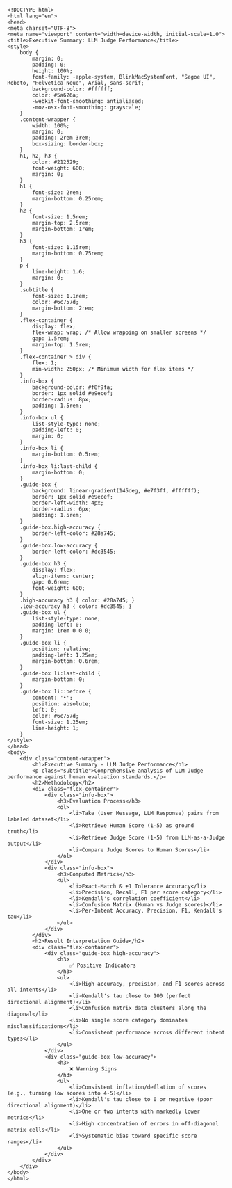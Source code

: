
    <!DOCTYPE html>
    <html lang="en">
    <head>
    <meta charset="UTF-8">
    <meta name="viewport" content="width=device-width, initial-scale=1.0">
    <title>Executive Summary: LLM Judge Performance</title>
    <style>
        body {
            margin: 0;
            padding: 0;
            height: 100%;
            font-family: -apple-system, BlinkMacSystemFont, "Segoe UI", Roboto, "Helvetica Neue", Arial, sans-serif;
            background-color: #ffffff;
            color: #5a626a;
            -webkit-font-smoothing: antialiased;
            -moz-osx-font-smoothing: grayscale;
        }
        .content-wrapper {
            width: 100%;
            margin: 0;
            padding: 2rem 3rem;
            box-sizing: border-box;
        }
        h1, h2, h3 {
            color: #212529;
            font-weight: 600;
            margin: 0;
        }
        h1 {
            font-size: 2rem;
            margin-bottom: 0.25rem;
        }
        h2 {
            font-size: 1.5rem;
            margin-top: 2.5rem;
            margin-bottom: 1rem;
        }
        h3 {
            font-size: 1.15rem;
            margin-bottom: 0.75rem;
        }
        p {
            line-height: 1.6;
            margin: 0;
        }
        .subtitle {
            font-size: 1.1rem;
            color: #6c757d;
            margin-bottom: 2rem;
        }
        .flex-container {
            display: flex;
            flex-wrap: wrap; /* Allow wrapping on smaller screens */
            gap: 1.5rem;
            margin-top: 1.5rem;
        }
        .flex-container > div {
            flex: 1;
            min-width: 250px; /* Minimum width for flex items */
        }
        .info-box {
            background-color: #f8f9fa;
            border: 1px solid #e9ecef;
            border-radius: 8px;
            padding: 1.5rem;
        }
        .info-box ul {
            list-style-type: none;
            padding-left: 0;
            margin: 0;
        }
        .info-box li {
            margin-bottom: 0.5rem;
        }
        .info-box li:last-child {
            margin-bottom: 0;
        }
        .guide-box {
            background: linear-gradient(145deg, #e7f3ff, #ffffff);
            border: 1px solid #e9ecef;
            border-left-width: 4px;
            border-radius: 6px;
            padding: 1.5rem;
        }
        .guide-box.high-accuracy {
            border-left-color: #28a745;
        }
        .guide-box.low-accuracy {
            border-left-color: #dc3545;
        }
        .guide-box h3 {
            display: flex;
            align-items: center;
            gap: 0.6rem;
            font-weight: 600;
        }
        .high-accuracy h3 { color: #28a745; }
        .low-accuracy h3 { color: #dc3545; }
        .guide-box ul {
            list-style-type: none;
            padding-left: 0;
            margin: 1rem 0 0 0;
        }
        .guide-box li {
            position: relative;
            padding-left: 1.25em;
            margin-bottom: 0.6rem;
        }
        .guide-box li:last-child {
            margin-bottom: 0;
        }
        .guide-box li::before {
            content: '•';
            position: absolute;
            left: 0;
            color: #6c757d;
            font-size: 1.25em;
            line-height: 1;
        }
    </style>
    </head>
    <body>
        <div class="content-wrapper">
            <h1>Executive Summary - LLM Judge Performance</h1>
            <p class="subtitle">Comprehensive analysis of LLM Judge performance against human evaluation standards.</p>
            <h2>Methodology</h2>
            <div class="flex-container">
                <div class="info-box">
                    <h3>Evaluation Process</h3>
                    <ol>
                        <li>Take (User Message, LLM Response) pairs from labeled dataset</li>
                        <li>Retrieve Human Score (1-5) as ground truth</li>
                        <li>Retrieve Judge Score (1-5) from LLM-as-a-Judge output</li>
                        <li>Compare Judge Scores to Human Scores</li>
                    </ol>
                </div>
                <div class="info-box">
                    <h3>Computed Metrics</h3>
                    <ul>
                        <li>Exact-Match & ±1 Tolerance Accuracy</li>
                        <li>Precision, Recall, F1 per score category</li>
                        <li>Kendall's correlation coefficient</li>
                        <li>Confusion Matrix (Human vs Judge scores)</li>
                        <li>Per-Intent Accuracy, Precision, F1, Kendall's tau</li>
                    </ul>
                </div>
            </div>
            <h2>Result Interpretation Guide</h2>
            <div class="flex-container">
                <div class="guide-box high-accuracy">
                    <h3>
                        ✅ Positive Indicators
                    </h3>
                    <ul>
                        <li>High accuracy, precision, and F1 scores across all intents</li>
                        <li>Kendall's tau close to 100 (perfect directional alignment)</li>
                        <li>Confusion matrix data clusters along the diagonal</li>
                        <li>No single score category dominates misclassifications</li>
                        <li>Consistent performance across different intent types</li>
                    </ul>
                </div>
                <div class="guide-box low-accuracy">
                    <h3>
                        ❌ Warning Signs
                    </h3>
                    <ul>
                        <li>Consistent inflation/deflation of scores (e.g., turning low scores into 4-5)</li>
                        <li>Kendall's tau close to 0 or negative (poor directional alignment)</li>
                        <li>One or two intents with markedly lower metrics</li>
                        <li>High concentration of errors in off-diagonal matrix cells</li>
                        <li>Systematic bias toward specific score ranges</li>
                    </ul>
                </div>
            </div>
        </div>
    </body>
    </html>
    
